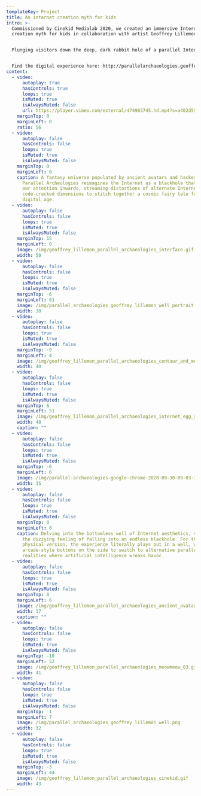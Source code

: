```yaml
---
templateKey: Project
title: An internet creation myth for kids
intro: >-
  Commissioned by Cinekid Medialab 2020, we created an immersive Internet
  creation myth for kids in collaboration with artist Geoffrey Lillemon. 


  Plunging visitors down the deep, dark rabbit hole of a parallel Internet, we made both a physical version at the Eye Filmmuseum, and an online version that worked across all devices. 


  Find the digital experience here: http://parallelarchaeologies.geoffreylillemon.com/
content:
  - video:
      autoplay: true
      hasControls: true
      loops: true
      isMuted: true
      isAlwaysMuted: false
      url: https://player.vimeo.com/external/474983745.hd.mp4?s=a402d59aec7d280571da04e8849f3eaa049ccf4e&profile_id=174
    marginTop: 0
    marginLeft: 0
    ratio: 56
  - video:
      autoplay: false
      hasControls: false
      loops: true
      isMuted: true
      isAlwaysMuted: false
    marginTop: 0
    marginLeft: 0
    caption: A fantasy universe populated by ancient avatars and hacker cats,
      Parallel Archeologies reimagines the Internet as a blackhole that sucks
      our attention inwards, streaming distortions of alternate Internets and
      code-cracked dimensions to stitch together a cosmic fairy tale for the
      digital age.
  - video:
      autoplay: false
      hasControls: false
      loops: true
      isMuted: true
      isAlwaysMuted: false
    marginTop: 15
    marginLeft: 0
    image: /img/geoffrey_lillemon_parallel_archaeologies_interface.gif
    width: 50
  - video:
      autoplay: false
      hasControls: false
      loops: true
      isMuted: true
      isAlwaysMuted: false
    marginTop: -6
    marginLeft: 61
    image: /img/parallel_archaeologies_geoffrey_lillemon_well_portrait.png
    width: 30
  - video:
      autoplay: false
      hasControls: false
      loops: true
      isMuted: true
      isAlwaysMuted: false
    marginTop: -9
    marginLeft: 4
    image: /img/geoffrey_lillemon_parallel_archaeologies_centaur_and_mermaid.gif
    width: 40
  - video:
      autoplay: false
      hasControls: false
      loops: true
      isMuted: true
      isAlwaysMuted: false
    marginTop: 6
    marginLeft: 51
    image: /img/geoffrey_lillemon_parallel_archaeologies_internet_egg_and_cylinder.gif
    width: 48
    caption: ""
  - video:
      autoplay: false
      hasControls: false
      loops: true
      isMuted: true
      isAlwaysMuted: false
    marginTop: -6
    marginLeft: 6
    image: /img/parallel-archaeologies-google-chrome-2020-09-30-09-03-31-01811.png
    width: 35
  - video:
      autoplay: false
      hasControls: false
      loops: true
      isMuted: true
      isAlwaysMuted: false
    marginTop: 0
    marginLeft: 0
    caption: Delving into the bottomless well of Internet aesthetics, visitors have
      the dizzying feeling of falling into an endless blackhole. For the
      physical version, the experience literally plays out in a well, with
      arcade-style buttons on the side to switch to alternative parallel
      realities where artificial intelligence wreaks havoc.
  - video:
      autoplay: false
      hasControls: false
      loops: true
      isMuted: true
      isAlwaysMuted: false
    marginTop: 0
    marginLeft: 6
    image: /img/geoffrey_lillemon_parallel_archaeologies_ancient_avatar_04.gif
    width: 37
    caption: ""
  - video:
      autoplay: false
      hasControls: false
      loops: true
      isMuted: true
      isAlwaysMuted: false
    marginTop: -10
    marginLeft: 52
    image: /img/geoffrey_lillemon_parallel_archaeologies_meowmeow_03.gif
    width: 41
  - video:
      autoplay: false
      hasControls: false
      loops: true
      isMuted: true
      isAlwaysMuted: false
    marginTop: -1
    marginLeft: 7
    image: /img/parallel_archaeologies_geoffrey_lillemon_well.png
    width: 32
  - video:
      autoplay: false
      hasControls: false
      loops: true
      isMuted: true
      isAlwaysMuted: false
    marginTop: -3
    marginLeft: 44
    image: /img/geoffrey_lillemon_parallel_archaeologies_cinekid.gif
    width: 43
---
```

